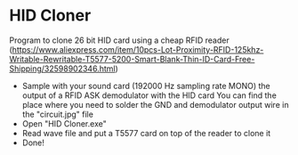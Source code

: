 # HID Cloner

Program to clone 26 bit HID card using a cheap RFID reader (https://www.aliexpress.com/item/10pcs-Lot-Proximity-RFID-125khz-Writable-Rewritable-T5577-5200-Smart-Blank-Thin-ID-Card-Free-Shipping/32598902346.html)

- Sample with your sound card (192000 Hz sampling rate MONO) the output of a RFID ASK demodulator with the HID card 
  You can find the place where you need to solder the GND and demodulator output wire in the "circuit.jpg" file
- Open "HID Cloner.exe"
- Read wave file and put a T5577 card on top of the reader to clone it
- Done!
